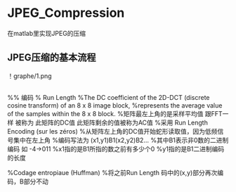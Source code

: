 # JPEG_Compression
在matlab里实现JPEG的压缩
## JPEG压缩的基本流程
！graphe/1.png
##
%% 编码
% Run Length
    %The DC coefficient of the 2D-DCT (discrete cosine transform) of an 8 x 8 image block,
    %represents the average value of the samples within the 8 x 8 block.
    %矩阵最左上角的是采样平均值 跟FFT一样 被称为 此矩阵的DC值 此矩阵剩余的值被称为AC值
    %采用 Run Length Encoding (sur les zéros)
    %从矩阵左上角的DC值开始蛇形读取值，因为低频信号集中在左上角
    %编码写法为 (x1,y1)B1(x2,y2)B2...
    %其中B1表示非0数的二进制编码 如 -4->011
    %x1指的是B1所指的数之前有多少个0
    %y1指的是B1二进制编码的长度
    
%Codage entropiaue (Huffman)
    %将之前Run Length 码中的(x,y)部分再次编码，B部分不动